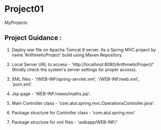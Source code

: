 # Project01
MyProjects

Project Guidance : 
--------------------

1. Deploy war file on Apache Tomcat 9 server. Its a Spring MVC project by name 'ArithmeticProject' build using Maven Repository.

2. Local Server URL to access - 'http://localhost:8080/ArithmeticProject/' (Kindly check the system's server settings for proper access).

3. XML files - '/WEB-INF/spring-servlet.xml', '/WEB-INF/web.xml', 'pom.xml'.

4. Jsp page - 'WEB-INF/views/maths.jsp'.

5. Main Controller class - 'com.atul.spring.mvc.OperationsController.java'.

6. Package structure for Controller class - 'com.atul.spring.mvc'

7. Package structure for xml files - 'webapp/WEB-INF/'



